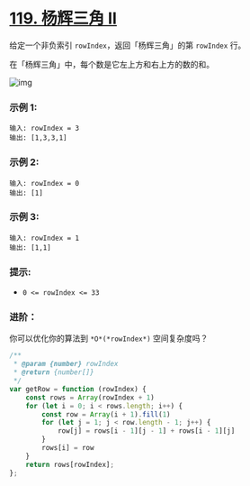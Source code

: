 # [119. 杨辉三角 II](https://leetcode.cn/problems/pascals-triangle-ii/)

给定一个非负索引 `rowIndex`，返回「杨辉三角」的第 `rowIndex` 行。

在「杨辉三角」中，每个数是它左上方和右上方的数的和。

![img](https://pic.leetcode-cn.com/1626927345-DZmfxB-PascalTriangleAnimated2.gif)

 

### 示例 1:

```
输入: rowIndex = 3
输出: [1,3,3,1]
```

### 示例 2:

```
输入: rowIndex = 0
输出: [1]
```

### 示例 3:

```
输入: rowIndex = 1
输出: [1,1]
```

 

### 提示:

- `0 <= rowIndex <= 33`

 

### 进阶：

你可以优化你的算法到 `*O*(*rowIndex*)` 空间复杂度吗？

```js
/**
 * @param {number} rowIndex
 * @return {number[]}
 */
var getRow = function (rowIndex) {
    const rows = Array(rowIndex + 1)
    for (let i = 0; i < rows.length; i++) {
        const row = Array(i + 1).fill(1)
        for (let j = 1; j < row.length - 1; j++) {
            row[j] = rows[i - 1][j - 1] + rows[i - 1][j]
        }
        rows[i] = row
    }
    return rows[rowIndex];
};
```

